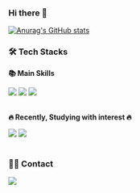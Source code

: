 ### Hi there 👋
[![Anurag's GitHub stats](https://github-readme-stats.vercel.app/api?username=srp0114&show_icons=true\&theme=bear&show_icons=true)](https://github.com/srp0114)
<br/>

### 🛠 Tech Stacks
<p><b>📚 Main Skills</b></p>
<div>
<img src="https://img.shields.io/badge/javascript-F7DF1E.svg?&style=for-the-badge&logo=javascript&logoColor=white"/>
<img src="https://img.shields.io/badge/typescript-3178C6.svg?&style=for-the-badge&logo=typescript&logoColor=white"/>
<img src="https://img.shields.io/badge/react-61DAFB.svg?&style=for-the-badge&logo=react&logoColor=white"/>
</div>
<br/>
<p><b>🔥 Recently, Studying with interest 🔥</b></p>
<div>
<img src="https://img.shields.io/badge/redux-764ABC.svg?&style=for-the-badge&logo=redux&logoColor=white"/>
<img src="https://img.shields.io/badge/vue.js-4FC08D.svg?&style=for-the-badge&logo=vue.js&logoColor=white"/>
</div>
<br/>

### 🧑‍💻 Contact
 <div> 
 <a href=mailto:ksy010114@gmail.com> 
    <img src="https://img.shields.io/badge/Gmail-EA4335?style=for-the-badge&logo=Gmail&logoColor=white&link=mailto:ksy010114@gmail.com"> </a>
 </div> 
